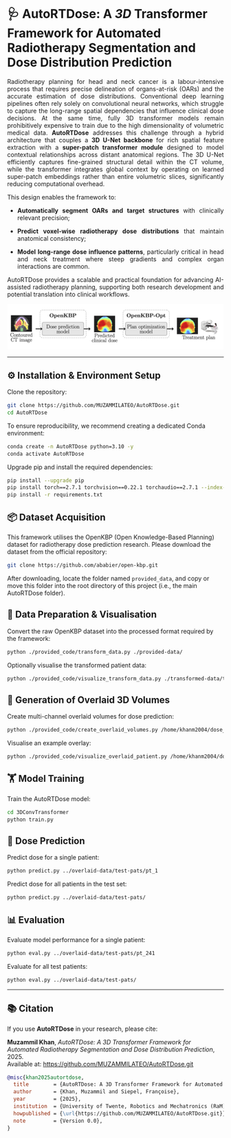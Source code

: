 # 🩺 AutoRTDose: A _3D_ Transformer Framework for Automated Radiotherapy Segmentation and Dose Distribution Prediction
<p align="justify">
Radiotherapy planning for head and neck cancer is a labour-intensive process that requires precise delineation of organs-at-risk (OARs) and the accurate estimation of dose distributions. Conventional deep learning pipelines often rely solely on convolutional neural networks, which struggle to capture the long-range spatial dependencies that influence clinical dose decisions. At the same time, fully 3D transformer models remain prohibitively expensive to train due to the high dimensionality of volumetric medical data. <b>AutoRTDose</b> addresses this challenge through a hybrid architecture that couples a <b>3D U-Net backbone</b> for rich spatial feature extraction with a <b>super-patch transformer module</b> designed to model contextual relationships across distant anatomical regions. The 3D U-Net efficiently captures fine-grained structural detail within the CT volume, while the transformer integrates global context by operating on learned super-patch embeddings rather than entire volumetric slices, significantly reducing computational overhead.
</p>

<div style="text-align: justify">
This design enables the framework to:

- <b>Automatically segment OARs and target structures</b> with clinically relevant precision;

- <b>Predict voxel-wise radiotherapy dose distributions</b> that maintain anatomical consistency;

- <b>Model long-range dose influence patterns</b>, particularly critical in head and neck treatment where steep gradients and complex organ interactions are common.

AutoRTDose provides a scalable and practical foundation for advancing AI-assisted radiotherapy planning, supporting both research development and potential translation into clinical workflows.
</div>

 ![](read-me-images/pipeline.png)


---

## ⚙️ Installation & Environment Setup
Clone the repository:
```bash
git clone https://github.com/MUZAMMILATEO/AutoRTDose.git
cd AutoRTDose
```

To ensure reproducibility, we recommend creating a dedicated Conda environment:
```bash
conda create -n AutoRTDose python=3.10 -y
conda activate AutoRTDose
```

Upgrade pip and install the required dependencies:
```bash
pip install --upgrade pip
pip install torch==2.7.1 torchvision==0.22.1 torchaudio==2.7.1 --index-url https://download.pytorch.org/whl/cu118
pip install -r requirements.txt
```

## 📦 Dataset Acquisition

This framework utilises the OpenKBP (Open Knowledge-Based Planning) dataset for radiotherapy dose prediction research. Please download the dataset from the official repository:
```bash
git clone https://github.com/ababier/open-kbp.git
```

After downloading, locate the folder named `provided_data`, and copy or move this folder into the root directory of this project (i.e., the main AutoRTDose folder).


## 🧩 Data Preparation & Visualisation
Convert the raw OpenKBP dataset into the processed format required by the framework:
```bash
python ./provided_code/transform_data.py ./provided-data/
```

Optionally visualise the transformed patient data:
```bash
python ./provided_code/visualize_transform_data.py ./transformed-data/train-pats/pt_125
```

## 🎨 Generation of Overlaid 3D Volumes

Create multi-channel overlaid volumes for dose prediction:
```bash
python ./provided_code/create_overlaid_volumes.py /home/khanm2004/dose_prediction/open-kbp/transformed-data
```

Visualise an example overlay:
```bash 
python ./provided_code/visualize_overlaid_patient.py /home/khanm2004/dose_prediction/open-kbp/overlaid-data/train-pats/pt_1
```

## 🏋️ Model Training

Train the AutoRTDose model:
```bash
cd 3DConvTransformer
python train.py
```

## 🔮 Dose Prediction
Predict dose for a single patient:
```bash
python predict.py ../overlaid-data/test-pats/pt_1
```

Predict dose for all patients in the test set:
```bash
python predict.py ../overlaid-data/test-pats/
```

## 📊 Evaluation

Evaluate model performance for a single patient:
```bash
python eval.py ../overlaid-data/test-pats/pt_241
```

Evaluate for all test patients:
```bash
python eval.py ../overlaid-data/test-pats/
```

---

## 📚 Citation

If you use **AutoRTDose** in your research, please cite:

**Muzammil Khan**, *AutoRTDose: A 3D Transformer Framework for Automated Radiotherapy Segmentation and Dose Distribution Prediction*, 2025.  
Available at: https://github.com/MUZAMMILATEO/AutoRTDose.git

```bibtex
@misc{khan2025autortdose,
  title        = {AutoRTDose: A 3D Transformer Framework for Automated Radiotherapy Segmentation and Dose Distribution Prediction},
  author       = {Khan, Muzammil and Siepel, Françoise},
  year         = {2025},
  institution  = {University of Twente, Robotics and Mechatronics (RaM), TechMed Centre},
  howpublished = {\url{https://github.com/MUZAMMILATEO/AutoRTDose.git}},
  note         = {Version 0.0},
}
```
